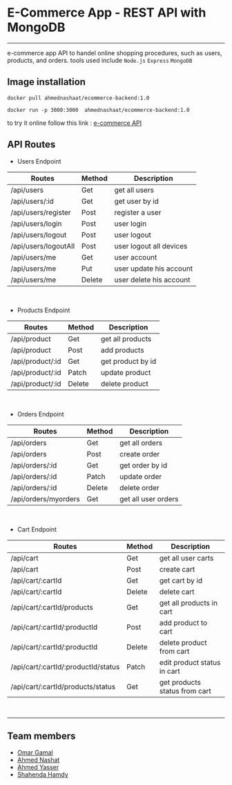 # E-Commerce App - REST API with MongoDB
---

e-commerce app API to handel online shopping procedures, such as users, products, and orders.
tools used include `Node.js` `Express` `MongoDB` 


## Image installation


```
docker pull ahmednashaat/ecommerce-backend:1.0

docker run -p 3000:3000  ahmednashaat/ecommerce-backend:1.0
```

to try it online follow this link : [e-commerce API](https://ecommerce-backend-testproject.herokuapp.com)


## API Routes

- Users Endpoint

| Routes               	| Method 	| Description             	|
|----------------------	|--------	|-------------------------	|
| /api/users           	| Get    	| get all users           	|
| /api/users/:id       	| Get    	| get user by id          	|
| /api/users/register  	| Post   	| register a user         	|
| /api/users/login     	| Post   	| user login              	|
| /api/users/logout    	| Post   	| user logout             	|
| /api/users/logoutAll 	| Post   	| user logout all devices 	|
| /api/users/me        	| Get    	| user account            	|
| /api/users/me        	| Put    	| user update his account 	|
| /api/users/me        	| Delete 	| user delete his account 	|
<br>

- Products Endpoint

| Routes           	| Method 	| Description       	|
|------------------	|--------	|-------------------	|
| /api/product     	| Get    	| get all products  	|
| /api/product     	| Post   	| add products      	|
| /api/product/:id 	| Get    	| get product by id 	|
| /api/product/:id 	| Patch  	| update product    	|
| /api/product/:id 	| Delete 	| delete product    	|
<br>

- Orders Endpoint

| Routes               	| Method 	| Description         	|
|----------------------	|--------	|---------------------	|
| /api/orders          	| Get    	| get all orders      	|
| /api/orders          	| Post   	| create order        	|
| /api/orders/:id      	| Get    	| get order by id     	|
| /api/orders/:id      	| Patch  	| update order        	|
| /api/orders/:id      	| Delete 	| delete order        	|
| /api/orders/myorders 	| Get    	| get all user orders 	|
<br>

- Cart Endpoint

| Routes                              	| Method 	| Description                   	|
|-------------------------------------	|--------	|-------------------------------	|
| /api/cart                           	| Get    	| get all user carts            	|
| /api/cart                           	| Post   	| create cart                   	|
| /api/cart/:cartId                   	| Get    	| get cart by id                	|
| /api/cart/:cartId                   	| Delete 	| delete cart                   	|
| /api/cart/:cartId/products          	| Get    	| get all products in cart      	|
| /api/cart/:cartId/:productId        	| Post   	| add product to cart           	|
| /api/cart/:cartId/:productId        	| Delete 	| delete product from cart      	|
| /api/cart/:cartId/:productId/status 	| Patch  	| edit product status in cart   	|
| /api/cart/:cartId/products/status   	| Get    	| get products status from cart 	|

<br>

---
## Team members
- [Omar Gamal](https://github.com/O-Gamal)
- [Ahmed Nashat](https://github.com/AhmadNashaat0)
- [Ahmed Yasser](https://github.com/ahmadyasser01)
- [Shahenda Hamdy](https://github.com/shahendahamdy)
